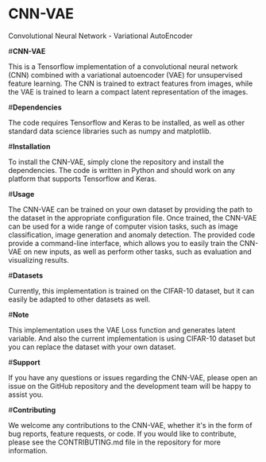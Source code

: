 # CNN-VAE
Convolutional Neural Network - Variational AutoEncoder

#**CNN-VAE**

This is a Tensorflow implementation of a convolutional neural network (CNN) combined with a variational autoencoder (VAE) for unsupervised feature learning. The CNN is trained to extract features from images, while the VAE is trained to learn a compact latent representation of the images.

#**Dependencies**

The code requires Tensorflow and Keras to be installed, as well as other standard data science libraries such as numpy and matplotlib.

#**Installation**

To install the CNN-VAE, simply clone the repository and install the dependencies. The code is written in Python and should work on any platform that supports Tensorflow and Keras.

#**Usage**

The CNN-VAE can be trained on your own dataset by providing the path to the dataset in the appropriate configuration file. Once trained, the CNN-VAE can be used for a wide range of computer vision tasks, such as image classification, image generation and anomaly detection. The provided code provide a command-line interface, which allows you to easily train the CNN-VAE on new inputs, as well as perform other tasks, such as evaluation and visualizing results.

#**Datasets**

Currently, this implementation is trained on the CIFAR-10 dataset, but it can easily be adapted to other datasets as well.

#**Note**

This implementation uses the VAE Loss function and generates latent variable. And also the current implementation is using CIFAR-10 dataset but you can replace the dataset with your own dataset.

#**Support**

If you have any questions or issues regarding the CNN-VAE, please open an issue on the GitHub repository and the development team will be happy to assist you.

#**Contributing**

We welcome any contributions to the CNN-VAE, whether it's in the form of bug reports, feature requests, or code. If you would like to contribute, please see the CONTRIBUTING.md file in the repository for more information.
